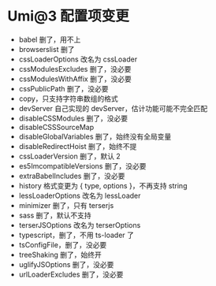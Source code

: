 # Umi@3 配置项变更

- babel 删了，用不上
- browserslist 删了
- cssLoaderOptions 改名为 cssLoader
- cssModulesExcludes 删了，没必要
- cssModulesWithAffix 删了，没必要
- cssPublicPath 删了，没必要
- copy，只支持字符串数组的格式
- devServer 自己实现的 devServer，估计功能可能不完全匹配
- disableCSSModules 删了，没必要
- disableCSSSourceMap
- disableGlobalVariables 删了，始终没有全局变量
- disableRedirectHoist 删了，始终不提
- cssLoaderVersion 删了，默认 2
- es5ImcompatibleVersions 删了，没必要
- extraBabelIncludes 删了，没必要
- history 格式变更为 { type, options }，不再支持 string
- lessLoaderOptions 改名为 lessLoader
- minimizer 删了，只有 terserjs
- sass 删了，默认不支持
- terserJSOptions 改名为 terserOptions
- typescript，删了，不用 ts-loader 了
- tsConfigFile，删了，没必要
- treeShaking 删了，始终开
- uglifyJSOptions 删了，没必要
- urlLoaderExcludes 删了，没必要
